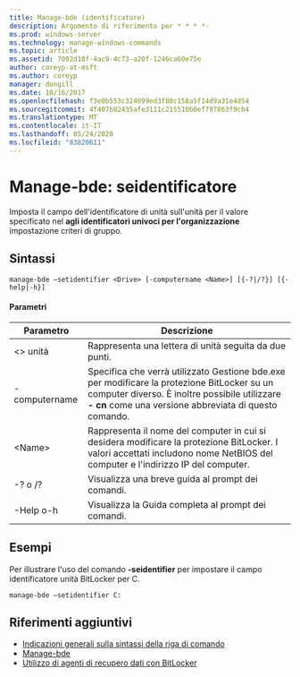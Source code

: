 ```yaml
---
title: Manage-bde (identificatore)
description: Argomento di riferimento per * * * *-
ms.prod: windows-server
ms.technology: manage-windows-commands
ms.topic: article
ms.assetid: 7092d18f-4ac9-4c73-a20f-1246ca60e75e
author: coreyp-at-msft
ms.author: coreyp
manager: dongill
ms.date: 10/16/2017
ms.openlocfilehash: f3e0b553c324099ed3f80c158a5f14d9a31e4d54
ms.sourcegitcommit: 4f407b82435afe3111c215510b0ef797863f9cb4
ms.translationtype: MT
ms.contentlocale: it-IT
ms.lasthandoff: 05/24/2020
ms.locfileid: "83820611"
---
```

# <a name="manage-bde-setidentifier"></a>Manage-bde: seidentificatore



Imposta il campo dell'identificatore di unità sull'unità per il valore specificato nel **agli identificatori univoci per l'organizzazione** impostazione criteri di gruppo.

## <a name="syntax"></a>Sintassi

```
manage-bde –setidentifier <Drive> [-computername <Name>] [{-?|/?}] [{-help|-h}]
```

#### <a name="parameters"></a>Parametri

|Parametro|Descrizione|
|---------|-----------|
|\<> unità|Rappresenta una lettera di unità seguita da due punti.|
|-computername|Specifica che verrà utilizzato Gestione bde.exe per modificare la protezione BitLocker su un computer diverso. È inoltre possibile utilizzare **- cn** come una versione abbreviata di questo comando.|
|\<Name>|Rappresenta il nome del computer in cui si desidera modificare la protezione BitLocker. I valori accettati includono nome NetBIOS del computer e l'indirizzo IP del computer.|
|-? o /?|Visualizza una breve guida al prompt dei comandi.|
|-Help o-h|Visualizza la Guida completa al prompt dei comandi.|

## <a name="examples"></a>Esempi

Per illustrare l'uso del comando **-seidentifier** per impostare il campo identificatore unità BitLocker per C.
```
manage-bde –setidentifier C:
```

## <a name="additional-references"></a>Riferimenti aggiuntivi

- [Indicazioni generali sulla sintassi della riga di comando](command-line-syntax-key.md)
-   [Manage-bde](manage-bde.md)
-   [Utilizzo di agenti di recupero dati con BitLocker](https://technet.microsoft.com/library/dd875560(WS.10).aspx)